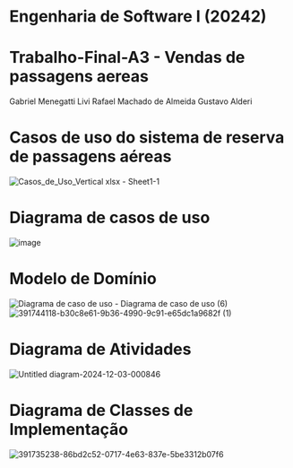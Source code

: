 # Engenharia de Software I (20242)
# Trabalho-Final-A3 - Vendas de passagens aereas

Gabriel Menegatti Livi
Rafael Machado de Almeida
Gustavo Alderi

# Casos de uso do sistema de reserva de passagens aéreas


![Casos_de_Uso_Vertical xlsx - Sheet1-1](https://github.com/user-attachments/assets/33a97bf7-e7f3-4f19-b7d3-2c4f0d089f81)





# Diagrama de casos de uso


![image](https://github.com/user-attachments/assets/f992b55c-82c1-4ca3-a28d-9a8757b28d71)




# Modelo de Domínio

![Diagrama de caso de uso - Diagrama de caso de uso (6)](https://github.com/user-attachments/assets/ee9ef44e-bc98-4062-ac18-b37aec0aa74a)
![391744118-b30c8e61-9b36-4990-9c91-e65dc1a9682f (1)](https://github.com/user-attachments/assets/ef57259a-1ff1-4fcb-a64a-1cc6e0fbd628)




# Diagrama de Atividades



![Untitled diagram-2024-12-03-000846](https://github.com/user-attachments/assets/c8040f09-8bb2-4354-9782-fc788b90c3a8)



# Diagrama de Classes de Implementação





![391735238-86bd2c52-0717-4e63-837e-5be3312b07f6](https://github.com/user-attachments/assets/8667368f-f5fe-4c2c-9c4d-4d9ffda3149e)









